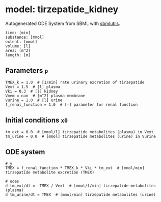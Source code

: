 # model: tirzepatide_kidney
Autogenerated ODE System from SBML with [sbmlutils](https://github.com/matthiaskoenig/sbmlutils).
```
time: [min]
substance: [mmol]
extent: [mmol]
volume: [l]
area: [m^2]
length: [m]
```

## Parameters `p`
```
TMEX_k = 1.0  # [1/min] rate urinary excretion of tirzepatide  
Vext = 1.5  # [l] plasma  
Vki = 0.3  # [l] kidney  
Vmem = nan  # [m^2] plasma membrane  
Vurine = 1.0  # [l] urine  
f_renal_function = 1.0  # [-] parameter for renal function  
```

## Initial conditions `x0`
```
tm_ext = 0.0  # [mmol/l] tirzepatide metabolites (plasma) in Vext  
tm_urine = 0.0  # [mmol] tirzepatide metabolites (urine) in Vurine  
```

## ODE system
```
# y
TMEX = f_renal_function * TMEX_k * Vki * tm_ext  # [mmol/min] tirzepatide metabolite excretion (TMEX)  

# odes
d tm_ext/dt = -TMEX / Vext  # [mmol/l/min] tirzepatide metabolites (plasma)  
d tm_urine/dt = TMEX  # [mmol/min] tirzepatide metabolites (urine)  
```